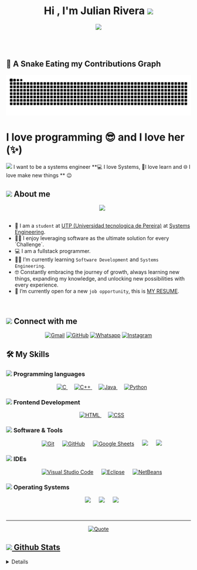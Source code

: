 <h1 align="center">Hi , I'm Julian Rivera <img src="https://media.giphy.com/media/hvRJCLFzcasrR4ia7z/giphy.gif" width="35"></h1>
<p align="center">
  <a href="https://github.com/DenverCoder1/readme-typing-svg"><img src="https://readme-typing-svg.herokuapp.com?font=Time+New+Roman&color=%23C8BE25&size=25&center=true&vCenter=true&width=600&height=100&lines=Systems+Engineering+Student...;Software+Development+Technician;FullStack+Programmer;Always+learning+new+things"></a>
</p>

</br></br>
## 🐍 A Snake Eating my Contributions Graph

<p align="center">
  <img src="https://github.com/JulRiv07/JulRiv07/blob/output/snake.svg" alt="Snake animation">
</p>

# I love programming 😎 and I love her (✨)

![](https://github.com/halfrost/halfrost/blob/master/icons/header_.png)
I want to be a systems engineer **💻 I love Systems, 📱I love learn and 🌐 I love make new things ** 😉
	
## <picture><img src = "https://github.com/7oSkaaa/7oSkaaa/blob/main/Images/about_me.gif?raw=true" width = 50px></picture> About me

<picture> <img align="right" src="https://github.com/7oSkaaa/7oSkaaa/blob/main/Images/Right_Side.gif?raw=true" width = 250px></picture>

<br><br>

- :school: I am a `student` at [UTP (Universidad tecnologica de Pereira)](https://www.utp.edu.co/) at [Systems Engineering](https://ingenierias.utp.edu.co/ingenieria-en-sistemas/).
- :technologist: I enjoy leveraging software as the ultimate solution for every ´Challenge´.
- :computer: I am a fullstack programmer.
- :student: I’m currently learning `Software Development` and `Systems Engineering`.
- :nerd_face: Constantly embracing the journey of growth, always learning new things, expanding my knowledge, and unlocking new possibilities with every experience.
- :thinking: I’m currently open for a new `job opportunity`, this is [MY RESUME](https://www.canva.com/design/DAGfm70w9Ag/jlBuPLz1xd4qfLPUDbqRDg/view?utm_content=DAGfm70w9Ag&utm_campaign=designshare&utm_medium=link2&utm_source=uniquelinks&utlId=h8d52e11663).
<br>

## <picture> <img src="https://github.com/7oSkaaa/7oSkaaa/blob/main/Images/Connect-with-me.gif?raw=true" width="100px"> </picture> Connect with me
<p align="center">
	<a href="mailto:Julian.rivera@utp.edu.co"><img img src="https://img.shields.io/badge/gmail-%23EA4335.svg?style=plastic&logo=gmail&logoColor=white" alt="Gmail"/></a>
	<a href="https://github.com/JulRiv07"><img src="https://img.shields.io/badge/github-%23181717.svg?style=plastic&logo=github&logoColor=white" alt="GitHub"/></a>
	<a href="https://api.whatsapp.com/send/?phone=3117336204&text&type=phone_number&app_absent=0"><img src="https://img.shields.io/badge/whatsapp-%2325D366.svg?style=plastic&logo=whatsapp&logoColor=white" alt="Whatsapp"/></a>
	<a href="https://www.instagram.com/julian_rivera007/"><img src="https://img.shields.io/badge/instagram-%23E4405F.svg?style=plastic&logo=instagram&logoColor=white" alt="Instagram"/></a>
</p>



## 🛠️ My Skills

### <picture> <img src = "https://github.com/7oSkaaa/7oSkaaa/blob/main/Images/Programming_Languages.gif?raw=true" width = 50px>  </picture> Programming languages

<p align="center"> 
  &emsp; 
  <a href="https://www.cprogramming.com/" target="_blank"> 
    <img alt="C" src="https://img.shields.io/badge/C%20-%232370ED.svg?style=plastic&logo=c&logoColor=white">
  </a> 
  &emsp;
  <a href="https://www.w3schools.com/cpp/" target="_blank"> 
    <img alt="C++" src="https://img.shields.io/badge/C++%20-%2300599C.svg?style=plastic&logo=c%2B%2B&logoColor=white">
  </a> 
  
   </a>
  &emsp;
  <a href="https://www.java.com" target="_blank"> 
    <img alt="Java" src="https://img.shields.io/badge/Java-%23007396.svg?style=plastic&logo=java&logoColor=white">
  </a>
  &emsp;
   <a href="https://www.python.org" target="_blank">
    <img alt="Python" src="https://img.shields.io/badge/Python%20-%2314354C.svg?style=plastic&logo=python&logoColor=white">
  </a>
</p>

### <picture> <img src = "https://github.com/7oSkaaa/7oSkaaa/blob/main/Images/Front_End.gif?raw=true" width = 50px>  </picture> Frontend Development
<p align="center"> 
  &emsp; 
  <a href="https://www.w3.org/html/" target="_blank"> 
   <img alt="HTML" src="https://img.shields.io/badge/HTML5%20-%23E34F26.svg?style=plastic&logo=html5&logoColor=white">
  </a>   
  &emsp;
  <a href="https://www.w3schools.com/css/" target="_blank">
    <img alt="CSS" src="https://img.shields.io/badge/CSS%20-%231572B6.svg?style=plastic&logo=css3&logoColor=white">
  </a> 
  
</p>

 ### <picture> <img src = "https://github.com/7oSkaaa/7oSkaaa/blob/main/Images/Software_Tools.gif?raw=true" width = 50px>  </picture> Software & Tools
 
<p align="center">
  &emsp;
    <a href="#"><img alt="Git" src="https://img.shields.io/badge/Git%20-%23F05033.svg?style=plastic&logo=git&logoColor=white"></a>
  &emsp;
    <a href="#"><img alt="GitHub" src="https://img.shields.io/badge/github-%23181717.svg?style=plastic&logo=github&logoColor=white"></a>
  &emsp;
    <a href="#"><img alt="Google Sheets" src="https://img.shields.io/badge/Google%20Sheets%20-%2334A853.svg?style=plastic&logo=google%20sheets&logoColor=white"></a>
    &emsp;
    <a href="#"><img src="https://img.shields.io/badge/django-%23092E20.svg?&style=plastic&logo=django&logoColor=white" /></a>
    &emsp;
    <a href="#"><img src="https://img.shields.io/badge/mysql-%234479A1.svg?&style=plastic&logo=mysql&logoColor=white"/></a>
</p>

 ### <picture> <img src = "https://github.com/7oSkaaa/7oSkaaa/blob/main/Images/IDEs.gif?raw=true" width = 50px>  </picture> IDEs
 
<p align="center">
  &emsp;
    <a href="#"><img alt="Visual Studio Code" src="https://img.shields.io/badge/Visual%20Studio%20Code-0078d7.svg?style=plastic&logo=visual-studio-code&logoColor=white"></a>
  &emsp;
    <a href="#"><img alt="Eclipse" src="https://img.shields.io/badge/eclipse%20ide-%232C2255.svg?&style=plastic&logo=eclipse%20ide&logoColor=white" /></a>
  &emsp;
    <a href="#"><img alt="NetBeans" src="https://img.shields.io/badge/NetBeans-3D55A2.svg?style=plastic&logo=netbeans&logoColor=white"></a>
</p>


 ### <picture> <img src = "https://github.com/7oSkaaa/7oSkaaa/blob/main/Images/OS.gif?raw=true" width = 50px>  </picture> Operating Systems
 
<p align="center">
  &emsp;
    <a href="#"><img src="https://img.shields.io/badge/Linux-FCC624?style=plastic&logo=linux&logoColor=black"></a>
  &emsp;
    <a href="#"><img src="https://img.shields.io/badge/Ubuntu-E95420?style=plastic&logo=ubuntu&logoColor=white"></a>
  &emsp;
    <a href="#"><img src="https://img.shields.io/badge/Windows-0078D6?style=plastic&logo=windows&logoColor=white"></a>
</p>

<br> 

---

<p align = "center">
	<a href="https://github.com/piyushsuthar/github-readme-quotes"> <img alt = "Quote" src="https://quotes-github-readme.vercel.app/api?type=horizontal&theme=tokyonight&animation=grow_out_in&quoteCategory=programming">
</p>

## <picture> <img src="https://github.com/7oSkaaa/7oSkaaa/blob/main/Images/Statistics.gif?raw=true" width="50px"> </picture> Github Stats

<details><summary><h3> 📂 My Repositories </h3></summary>

----

<div align="center">
  <a href="https://github.com/JulRiv07/EstructuraDeDatos">
    <img src="https://github-readme-stats.vercel.app/api/pin/?username=JulRiv07&repo=EstructuraDeDatos&theme=tokyonight" alt="Estructura de Datos Repo"/>
  </a>
  <br>
  <img src="https://img.shields.io/github/languages/top/JulRiv07/EstructuraDeDatos?style=for-the-badge&logo=github&label=Lenguaje&color=blue" alt="Lenguaje principal EstructuraDeDatos"/>
  
  <br><br>

  <a href="https://github.com/JulRiv07/Progra">
    <img src="https://github-readme-stats.vercel.app/api/pin/?username=JulRiv07&repo=Progra&theme=tokyonight" alt="Progra Repo"/>
  </a>
  <br>
  <img src="https://img.shields.io/github/languages/top/JulRiv07/Progra?style=for-the-badge&logo=github&label=Lenguaje&color=blue" alt="Lenguaje principal Progra"/>
</div>

</details>

